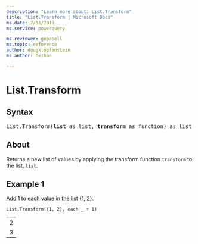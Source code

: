 ```yaml
---
description: "Learn more about: List.Transform"
title: "List.Transform | Microsoft Docs"
ms.date: 7/31/2019
ms.service: powerquery

ms.reviewer: gepopell
ms.topic: reference
author: dougklopfenstein
ms.author: bezhan

---
```

# List.Transform

## Syntax

<pre>
List.Transform(<b>list</b> as list, <b>transform</b> as function) as list
</pre>
  
## About  
Returns a new list of values by applying the transform function `transform` to the list, `list`.

## Example 1
Add 1 to each value in the list {1, 2}.

```powerquery-m
List.Transform({1, 2}, each _ + 1)
```

<table> <tr><td>2</td></tr> <tr><td>3</td></tr> </table>
